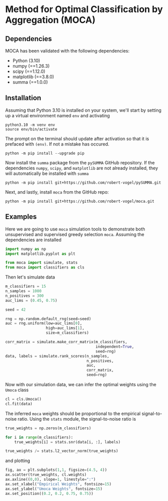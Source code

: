 Method for Optimal Classification by Aggregation (MOCA)
===================================================



Dependencies
------------

MOCA has been validated with the following dependencies:

- Python (3.10)
- numpy (==1.26.3)
- scipy (==1.12.0)
- matplotlib (==3.8.0)
- summa (==1.0.0)


Installation
------------

Assuming that Python 3.10 is installed on your system, we'll
start by setting up a virtual environment named `env` and activating

```
python3.10 -m venv env
source env/bin/activate
```

The prompt on the terminal should update after activation so
that it is prefaced with `(env)`.  If not a mistake has occured.

```
python -m pip install --upgrade pip
```

Now install the `summa` package from the `pySUMMA` GitHub
repository.  If the dependencies `numpy`, `scipy`, and `matplotlib`
are not already installed, they will automatically be installed 
with `summa`

```
python -m pip install git+https://github.com/robert-vogel/pySUMMA.git
```

Next, and lastly, install `moca` from the GitHub repo:

```
python -m pip install git+https://github.com/robert-vogel/moca.git
```

Examples
-------


Here we are going to use `moca` simulation tools to 
demonstrate both unsupervised and supervised greedy
selection `moca`.  Assuming the dependencies are installed

```Python
import numpy as np
import matplotlib.pyplot as plt

from moca import simulate, stats
from moca import classifiers as cls
```

Then let's simulate data

```Python
m_classifiers = 15
n_samples = 1000
n_positives = 300
auc_lims = (0.45, 0.75)

seed = 42

rng = np.random.default_rng(seed=seed)
auc = rng.uniform(low=auc_lims[0],
                  high=auc_lims[1],
                  size=m_classifiers)

corr_matrix = simulate.make_corr_matrix(m_classifiers,
                                        independent=True,
                                        seed=rng)
data, labels = simulate.rank_scores(n_samples,
                                    n_positives,
                                    auc,
                                    corr_matrix,
                                    seed=rng)
```

Now with our simulation data, we can infer the optimal
weights using the `Umoca` class

```Python
cl = cls.Umoca()
cl.fit(data)
```

The inferred `moca` weights should be proportional to the
empirical signal-to-noise ratio.  Using the `stats` module,
the signal-to-noise ratio is

```Python
true_weights = np.zeros(m_classifiers)

for i in range(m_classifiers):
    true_weights[i] = stats.snr(data[i, :], labels)

true_weights /= stats.l2_vector_norm(true_weights)
```

and plotting

```Python
fig, ax = plt.subplots(1,1, figsize=(4.5, 4))
ax.scatter(true_weights, cl.weights)
ax.axline((0,0), slope=1, linestyle=":")
ax.set_xlabel("Empirical Weights", fontsize=15)
ax.set_ylabel("Umoca Weights", fontsize=15)
ax.set_position((0.2, 0.2, 0.75, 0.75))
```


